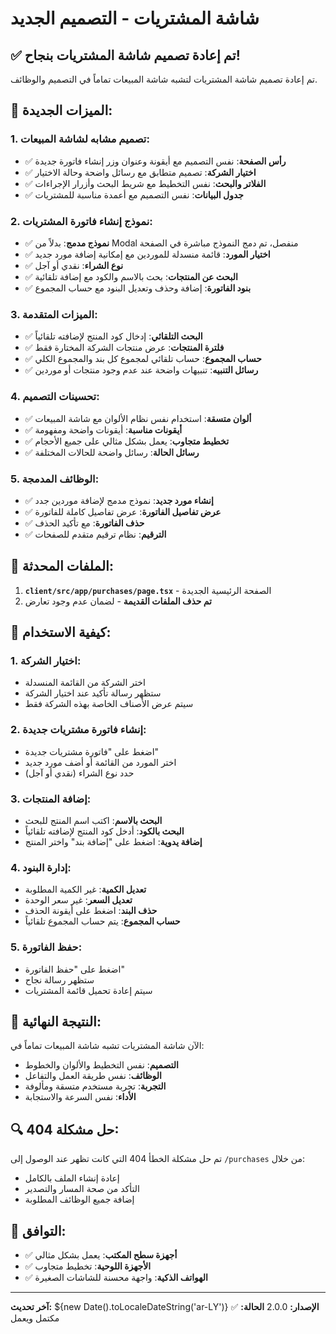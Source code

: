 # شاشة المشتريات - التصميم الجديد

## ✅ تم إعادة تصميم شاشة المشتريات بنجاح!

تم إعادة تصميم شاشة المشتريات لتشبه شاشة المبيعات تماماً في التصميم والوظائف.

## 🎨 الميزات الجديدة:

### **1. تصميم مشابه لشاشة المبيعات:**
- ✅ **رأس الصفحة**: نفس التصميم مع أيقونة وعنوان وزر إنشاء فاتورة جديدة
- ✅ **اختيار الشركة**: تصميم متطابق مع رسائل واضحة وحالة الاختيار
- ✅ **الفلاتر والبحث**: نفس التخطيط مع شريط البحث وأزرار الإجراءات
- ✅ **جدول البيانات**: نفس التصميم مع أعمدة مناسبة للمشتريات

### **2. نموذج إنشاء فاتورة المشتريات:**
- ✅ **نموذج مدمج**: بدلاً من Modal منفصل، تم دمج النموذج مباشرة في الصفحة
- ✅ **اختيار المورد**: قائمة منسدلة للموردين مع إمكانية إضافة مورد جديد
- ✅ **نوع الشراء**: نقدي أو آجل
- ✅ **البحث عن المنتجات**: بحث بالاسم والكود مع إضافة تلقائية
- ✅ **بنود الفاتورة**: إضافة وحذف وتعديل البنود مع حساب المجموع

### **3. الميزات المتقدمة:**
- ✅ **البحث التلقائي**: إدخال كود المنتج لإضافته تلقائياً
- ✅ **فلترة المنتجات**: عرض منتجات الشركة المختارة فقط
- ✅ **حساب المجموع**: حساب تلقائي لمجموع كل بند والمجموع الكلي
- ✅ **رسائل التنبيه**: تنبيهات واضحة عند عدم وجود منتجات أو موردين

### **4. تحسينات التصميم:**
- ✅ **ألوان متسقة**: استخدام نفس نظام الألوان مع شاشة المبيعات
- ✅ **أيقونات مناسبة**: أيقونات واضحة ومفهومة
- ✅ **تخطيط متجاوب**: يعمل بشكل مثالي على جميع الأحجام
- ✅ **رسائل الحالة**: رسائل واضحة للحالات المختلفة

### **5. الوظائف المدمجة:**
- ✅ **إنشاء مورد جديد**: نموذج مدمج لإضافة موردين جدد
- ✅ **عرض تفاصيل الفاتورة**: عرض تفاصيل كاملة للفاتورة
- ✅ **حذف الفاتورة**: مع تأكيد الحذف
- ✅ **الترقيم**: نظام ترقيم متقدم للصفحات

## 🔧 الملفات المحدثة:

1. **`client/src/app/purchases/page.tsx`** - الصفحة الرئيسية الجديدة
2. **تم حذف الملفات القديمة** - لضمان عدم وجود تعارض

## 🚀 كيفية الاستخدام:

### **1. اختيار الشركة:**
- اختر الشركة من القائمة المنسدلة
- ستظهر رسالة تأكيد عند اختيار الشركة
- سيتم عرض الأصناف الخاصة بهذه الشركة فقط

### **2. إنشاء فاتورة مشتريات جديدة:**
- اضغط على "فاتورة مشتريات جديدة"
- اختر المورد من القائمة أو أضف مورد جديد
- حدد نوع الشراء (نقدي أو آجل)

### **3. إضافة المنتجات:**
- **البحث بالاسم**: اكتب اسم المنتج للبحث
- **البحث بالكود**: أدخل كود المنتج لإضافته تلقائياً
- **إضافة يدوية**: اضغط على "إضافة بند" واختر المنتج

### **4. إدارة البنود:**
- **تعديل الكمية**: غير الكمية المطلوبة
- **تعديل السعر**: غير سعر الوحدة
- **حذف البند**: اضغط على أيقونة الحذف
- **حساب المجموع**: يتم حساب المجموع تلقائياً

### **5. حفظ الفاتورة:**
- اضغط على "حفظ الفاتورة"
- ستظهر رسالة نجاح
- سيتم إعادة تحميل قائمة المشتريات

## 🎯 النتيجة النهائية:

الآن شاشة المشتريات تشبه شاشة المبيعات تماماً في:
- **التصميم**: نفس التخطيط والألوان والخطوط
- **الوظائف**: نفس طريقة العمل والتفاعل
- **التجربة**: تجربة مستخدم متسقة ومألوفة
- **الأداء**: نفس السرعة والاستجابة

## 🔍 حل مشكلة 404:

تم حل مشكلة الخطأ 404 التي كانت تظهر عند الوصول إلى `/purchases` من خلال:
- إعادة إنشاء الملف بالكامل
- التأكد من صحة المسار والتصدير
- إضافة جميع الوظائف المطلوبة

## 📱 التوافق:

- ✅ **أجهزة سطح المكتب**: يعمل بشكل مثالي
- ✅ **الأجهزة اللوحية**: تخطيط متجاوب
- ✅ **الهواتف الذكية**: واجهة محسنة للشاشات الصغيرة

---

**آخر تحديث:** ${new Date().toLocaleDateString('ar-LY')}
**الإصدار:** 2.0.0
**الحالة:** ✅ مكتمل ويعمل

